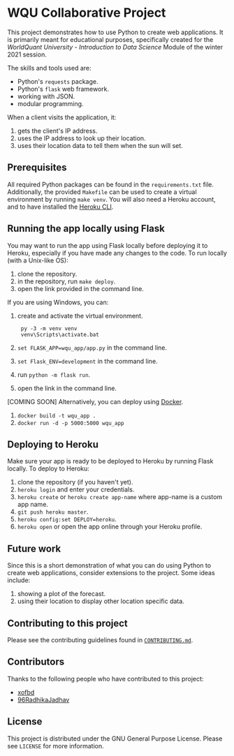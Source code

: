 # WQU Collaborative Project

This project demonstrates how to use Python to create web applications. It is primarily meant for educational purposes, specifically created for the *WorldQuant University - Introduction to Data Science* Module of the winter 2021 session.

The skills and tools used are:

* Python's `requests` package.
* Python's `flask` web framework.
* working with JSON.
* modular programming.

When a client visits the application, it:

1. gets the client's IP address.
1. uses the IP address to look up their location.
1. uses their location data to tell them when the sun will set.

## Prerequisites

All required Python packages can be found in the `requirements.txt` file. Additionally, the provided `Makefile` can be used to create a virtual environment by running `make venv`. You will also need a Heroku account, and to have installed the [Heroku CLI](https://devcenter.heroku.com/articles/heroku-cli#download-and-install).

## Running the app locally using Flask

You may want to run the app using Flask locally before deploying it to Heroku, especially if you have made any changes to the code. To run locally (with a Unix-like OS):

1. clone the repository.
1. in the repository, run `make deploy`.
1. open the link provided in the command line.

If you are using Windows, you can:

1. create and activate the virtual environment.

        py -3 -m venv venv
        venv\Scripts\activate.bat

1. `set FLASK_APP=wqu_app/app.py` in the command line.
1. `set Flask_ENV=development` in the command line.
1. run `python -m flask run`.
1. open the link in the command line.

[COMING SOON] Alternatively, you can deploy using [Docker](https://www.docker.com/).

1. `docker build -t wqu_app .`
1. `docker run -d -p 5000:5000 wqu_app`

## Deploying to Heroku

Make sure your app is ready to be deployed to Heroku by running Flask locally. To deploy to Heroku:

1. clone the repository (if you haven't yet).
1. `heroku login` and enter your credentials.
1. `heroku create` or `heroku create app-name` where app-name is a custom app name.
1. `git push heroku master`.
1. `heroku config:set DEPLOY=heroku`.
1. `heroku open` or open the app online through your Heroku profile.

## Future work

Since this is a short demonstration of what you can do using Python to create web applications, consider extensions to the project. Some ideas include:

1. showing a plot of the forecast.
1. using their location to display other location specific data.

## Contributing to this project

Please see the contributing guidelines found in [`CONTRIBUTING.md`](CONTRIBUTING.md).

## Contributors

Thanks to the following people who have contributed to this project:

* [xofbd](https://github.com/xofbd)
* [96RadhikaJadhav](https://github.com/96RadhikaJadhav/)

## License

This project is distributed under the GNU General Purpose License. Please see `LICENSE` for more information.
